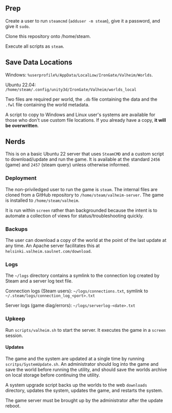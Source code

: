## Prep

Create a user to run `steamcmd` (`adduser -m steam`), give it a password, and give it `sudo`.

Clone this repository onto /home/steam.

Execute all scripts as `steam`.

## Save Data Locations

Windows: `%userprofile%/AppData/LocalLow/IronGate/Valheim/Worlds`.

Ubuntu 22.04: `/home/steam/.config/unity3d/IronGate/Valheim/worlds_local`

Two files are required per world, the `.db` file containing the data and the `.fwl` file containing the world metadata.

A script to copy to Windows and Linux user's systems are available for those who don't use custom file locations. If you already have a copy, **it will be overwritten**.

## Nerds

This is on a basic Ubuntu 22 server that uses `SteamCMD` and a custom script to download/update and run the game. It is available at the standard `2456` (game) and `2457` (steam query) unless otherwise informed.

### Deployment

The non-priviledged user to run the game is `steam`. The internal files are cloned from a GitHub repository to `/home/steam/valheim-server`. The game is installed to `/home/steam/valheim`.

It is run within `screen` rather than backgrounded because the intent is to automate a collection of views for status/troubleshooting quickly.

### Backups

The user can download a copy of the world at the point of the last update at any time. An Apache server facilitates this at `helsinki.valheim.saulnet.com/download`. 

### Logs

The `~/logs` directory contains a symlink to the connection log created by Steam and a server log text file.

Connection logs (Steam users): `~/logs/connections.txt`, symlink to `~/.steam/logs/connection_log_<port>.txt`

Server logs (game diag/errors): `~/logs/serverlog-<date>.txt`

### Upkeep

Run `scripts/valheim.sh` to start the server. It executes the game in a `screen` session.

#### Updates

The game and the system are updated at a single time by running `scritps/SystemUpdate.sh`. An administrator should log into the game and save the world before running the utility, and should save the worlds archive on local storage before continuing the utility.

A system upgrade script backs up the worlds to the web `downloads` directory, updates the system, updates the game, and restarts the system. 

The game server must be brought up by the administrator after the update reboot.
